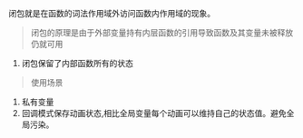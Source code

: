 
闭包就是在函数的词法作用域外访问函数内作用域的现象。

> 闭包的原理是由于外部变量持有内层函数的引用导致函数及其变量未被释放仍就可用

1. 闭包保留了内部函数所有的状态

> 使用场景

1. 私有变量
2. 回调模式保存动画状态,相比全局变量每个动画可以维持自己的状态值。避免全局污染。
